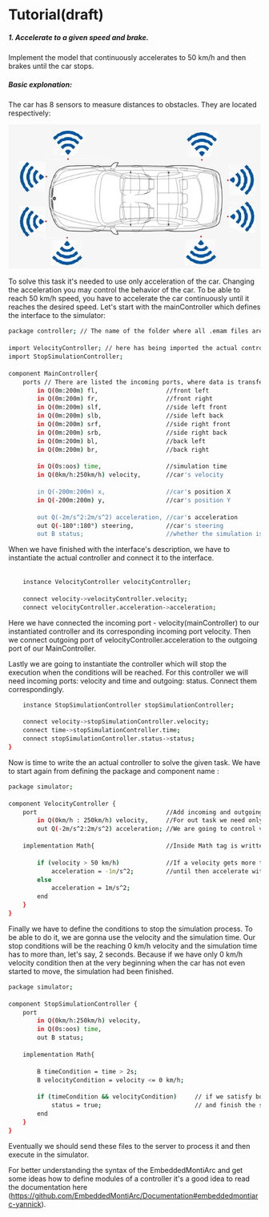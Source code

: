 # Tutorial(draft)

##### 1. Accelerate to a given speed and brake.
Implement the model that continuously accelerates to 50 km/h and then brakes until the car stops.
    
##### Basic explonation:
The car has 8 sensors to measure distances to obstacles. They are located respectively: 

![alt text](../tutorialText/car_with_sensors.jpg)

To solve this task it's needed to use only acceleration of the car. Changing the acceleration you may control the behavior of the car. To be able to reach 50 km/h speed, you have to accelerate the car continuously until it reaches the desired speed. Let's start with the mainController which defines the interface to the simulator:

```sh
package controller; // The name of the folder where all .emam files are located.

import VelocityController; // here has being imported the actual controller
import StopSimulationController;

component MainController{
    ports // There are listed the incoming ports, where data is transferred from the sensors.
        in Q(0m:200m) fl,                   //front left
        in Q(0m:200m) fr,                   //front right
        in Q(0m:200m) slf,                  //side left front
        in Q(0m:200m) slb,                  //side left back
        in Q(0m:200m) srf,                  //side right front
        in Q(0m:200m) srb,                  //side right back
        in Q(0m:200m) bl,                   //back left
        in Q(0m:200m) br,                   //back right

        in Q(0s:oos) time,                  //simulation time
        in Q(0km/h:250km/h) velocity,       //car's velocity

        in Q(-200m:200m) x,                 //car's position X
        in Q(-200m:200m) y,                 //car's position Y

        out Q(-2m/s^2:2m/s^2) acceleration, //car's acceleration 
        out Q(-180°:180°) steering,         //car's steering
        out B status;                       //whether the simulation is still running

```
When we have finished with the interface's description, we have to instantiate the actual controller and connect it to the interface.

```sh

    instance VelocityController velocityController;

    connect velocity->velocityController.velocity;
    connect velocityController.acceleration->acceleration;
```
Here we have connected the incoming port - velocity(mainController) to our instantiated controller and its corresponding incoming port velocity. Then we connect outgoing port of velocityController.acceleration to the outgoing port of our MainController.

Lastly we are going to instantiate the controller which will stop the execution when the conditions will be reached. For this controller we will need incoming ports: velocity and time and outgoing: status. Connect them correspondingly.

```sh
    instance StopSimulationController stopSimulationController;

    connect velocity->stopSimulationController.velocity;
    connect time->stopSimulationController.time;
    connect stopSimulationController.status->status;
}
```
Now is time to write the an actual controller to solve the given task. We have to start again from defining the package
and component name :

```sh
package simulator;

component VelocityController {
	port                                    //Add incoming and outgoing ports
		in Q(0km/h : 250km/h) velocity,     //For out task we need only the velocity and acceleration
		out Q(-2m/s^2:2m/s^2) acceleration; //We are going to control velocity just changing the acceleration

	implementation Math{                    //Inside Math tag is written the logic of the controller

    	if (velocity > 50 km/h)             //If a velocity gets more than 50 km/h then start to brake
    	    acceleration = -1m/s^2;         //until then accelerate with 1m/s^2.
    	else
    	    acceleration = 1m/s^2;
        end
	}
}
```

Finally we have to define the conditions to stop the simulation process. To be able to do it, we are gonna use the velocity and the simulation time. Our stop conditions will be the reaching 0 km/h velocity and the simulation time has to more than, let's say, 2 seconds. Because if we have only 0 km/h velocity condition then at the very beginning when the car has not even started to move, the simulation had been finished.  

```sh
package simulator;

component StopSimulationController {
    port
        in Q(0km/h:250km/h) velocity,
        in Q(0s:oos) time,
        out B status;

    implementation Math{

        B timeCondition = time > 2s;
        B velocityCondition = velocity <= 0 km/h;

        if (timeCondition && velocityCondition)     // if we satisfy both these conditions then set status to true
            status = true;                          // and finish the simulation.
        end
    }
}
```

Eventually we should send these files to the server to process it and then execute in the simulator.

For better understanding the syntax of the EmbeddedMontiArc and get some ideas how to define modules of a controller it's a good idea to read the documentation here (https://github.com/EmbeddedMontiArc/Documentation#embeddedmontiarc-yannick).

